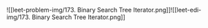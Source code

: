 ![[leet-problem-img/173. Binary Search Tree Iterator.png]]![[leet-edi-img/173. Binary Search Tree Iterator.png]]